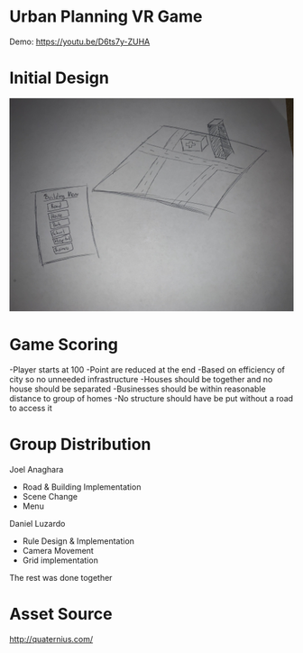 
# Urban Planning VR Game

Demo: https://youtu.be/D6ts7y-ZUHA 

# Initial Design

![alt text](https://github.com/Luzardo99/CS5331_VR_Proj2/blob/main/IMG_0509.jpg "design1")

# Game Scoring

  -Player starts at 100
  -Point are reduced at the end
  -Based on efficiency of city so no unneeded infrastructure
  -Houses should be together and no house should be separated
  -Businesses should be within reasonable distance to group of homes
  -No structure should have be put without a road to access it


# Group Distribution
Joel Anaghara
  - Road & Building Implementation
  - Scene Change
  - Menu



Daniel Luzardo
  - Rule Design & Implementation
  - Camera Movement
  - Grid implementation
  
  



The rest was done together

# Asset Source

http://quaternius.com/
